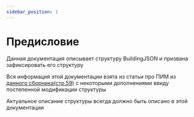 ```yaml
---
sidebar_position: 1
---
```


# Предисловие

Данная документация описывает структуру BuildingJSON и призвана зафиксировать его структуру

Вся информация этой документации взята из статьи про ПИМ из [данного сборника(стр.59)](https://rintd.ru/files/publications/Безопасность%20в%20техносфере%20№9%202015.pdf) с некоторыми дополнениями ввиду постепенной модификации структуры

Актуальное описание структуры всегда должно быть описано в этой документации
